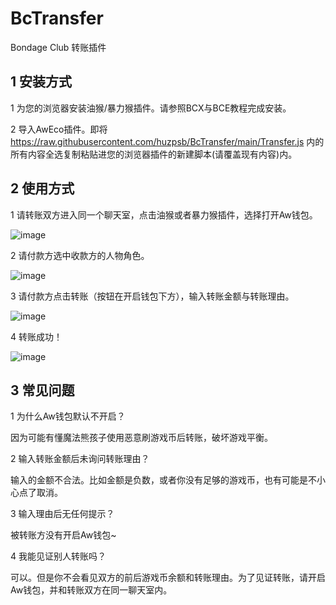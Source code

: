 # BcTransfer
Bondage Club 转账插件
## 1 安装方式
  1 为您的浏览器安装油猴/暴力猴插件。请参照BCX与BCE教程完成安装。
  
  2 导入AwEco插件。即将 https://raw.githubusercontent.com/huzpsb/BcTransfer/main/Transfer.js 内的所有内容全选复制粘贴进您的浏览器插件的新建脚本(请覆盖现有内容)内。
  
## 2 使用方式
  1 请转账双方进入同一个聊天室，点击油猴或者暴力猴插件，选择打开Aw钱包。
  
  ![image](https://user-images.githubusercontent.com/41772578/178142967-f4513a40-d814-4460-bc34-fb5a78ff1aef.png)

  
  2 请付款方选中收款方的人物角色。
  
  ![image](https://user-images.githubusercontent.com/41772578/178142961-36855c42-8092-4053-bcfa-ccec81f80bef.png)

  3 请付款方点击转账（按钮在开启钱包下方），输入转账金额与转账理由。
  
  ![image](https://user-images.githubusercontent.com/41772578/178143042-cffd3c05-9b63-4f62-84cc-d0ed26027bd3.png)
  
  4 转账成功！
  
  ![image](https://user-images.githubusercontent.com/41772578/178143058-c593c425-e8b5-4ebc-bf71-8ed60e0d49bc.png)
  
## 3 常见问题
  1 为什么Aw钱包默认不开启？
  
  因为可能有懂魔法熊孩子使用恶意刷游戏币后转账，破坏游戏平衡。
  
  2 输入转账金额后未询问转账理由？
  
  输入的金额不合法。比如金额是负数，或者你没有足够的游戏币，也有可能是不小心点了取消。
  
  3 输入理由后无任何提示？
  
  被转账方没有开启Aw钱包~
  
  4 我能见证别人转账吗？
  
  可以。但是你不会看见双方的前后游戏币余额和转账理由。为了见证转账，请开启Aw钱包，并和转账双方在同一聊天室内。
